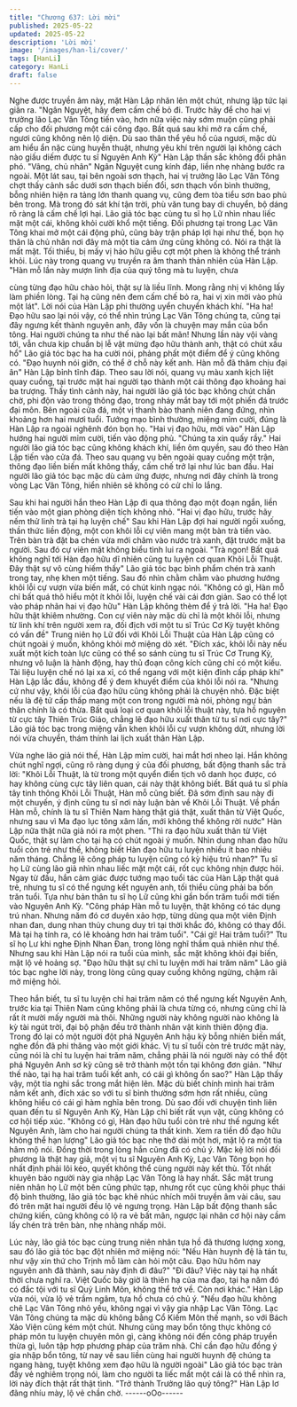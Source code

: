```yaml
---
title: "Chương 637: Lời mời"
published: 2025-05-22
updated: 2025-05-22
description: 'Lời mời'
image: '/images/han-li/cover/'
tags: [HanLi]
category: HanLi
draft: false
---
```


Nghe được truyền âm này, mặt Hàn Lập nhăn lên một chút,
nhưng lập tức lại giãn ra.
"Ngân Nguyệt, hãy đem cấm chế bỏ đi. Trước hãy để cho hai vị
trưởng lão Lạc Vân Tông tiến vào, hơn nữa việc này sớm muộn
cũng phải cấp cho đối phương một cái công đạo. Bất quá sau khi
mở ra cấm chế, ngươi cũng không nên lộ diện. Dù sao thân thể
yêu hồ của ngươi, mặc dù am hiểu ẩn nặc cùng huyễn thuật,
nhưng yêu khí trên người lại không cách nào giấu diếm được tu sĩ
Nguyên Anh Kỳ" Hàn Lập thần sắc không đổi phân phó.
"Vâng, chủ nhân" Ngân Nguyệt cung kính đáp, liền nhẹ nhàng
bước ra ngoài.
Một lát sau, tại bên ngoài sơn thạch, hai vị trưởng lão Lạc Vân
Tông chợt thấy cảnh sắc dưới sơn thạch biến đổi, sơn thạch vốn
bình thường, bỗng nhiên hiện ra tảng lớn thanh quang vụ, cũng
đem tòa tiểu sơn bao phủ bên trong. Mà trong đó sát khí tận trời,
phù văn tung bay di chuyển, bộ dáng rõ ràng là cấm chế lợi hại.
Lão giả tóc bạc cùng tu sĩ họ Lữ nhìn nhau liếc mặt một cái,
không khỏi cười khổ một tiếng.
Đối phương tại trong Lạc Vân Tông khai mở một cái động phủ,
cũng bày trận pháp lợi hại như thế, bọn họ thân là chủ nhân nơi
đây mà một tia cảm ứng cũng không có. Nói ra thật là mất mặt.
Tối thiểu, bị mấy vị hảo hữu giễu cợt một phen là không thể tránh
khỏi.
Lúc này trong quang vụ truyền ra âm thanh thản nhiên của Hàn
Lập.
"Hàn mỗ lần này mượn linh địa của quý tông mà tu luyện, chưa

cùng từng đạo hữu chào hỏi, thật sự là liều lĩnh. Mong rằng nhị vị
không lấy làm phiền lòng. Tại hạ cũng nên đem cấm chế bỏ ra,
hai vị xin mời vào phủ một lát".
Lời nói của Hàn Lập phi thường uyển chuyển khách khí.
"Ha ha! Đạo hữu sao lại nói vậy, có thể nhìn trúng Lạc Vân Tông
chúng ta, cũng tại đây ngưng kết thành nguyên anh, đây vốn là
chuyện may mắn của bổn tông. Hai người chúng ta như thế nào
lại bất mãn! Nhưng lần này vội vàng tới, vẫn chưa kịp chuẩn bị lễ
vật mừng đạo hữu thành anh, thật có chút xấu hổ" Lão giả tóc bạc
ha ha cười nói, phảng phất một điểm để ý cũng không có.
"Đạo huynh nói giỡn, có thể ở chỗ này kết anh. Hàn mỗ đã thâm
chịu đại ân" Hàn Lập bỉnh tĩnh đáp.
Theo sau lời nói, quang vụ màu xanh kịch liệt quay cuồng, tại
trước mặt hai người tạo thành một cái thông đạo khoảng hai ba
trượng.
Thấy tình cảnh này, hai người lão giả tóc bạc không chút chần
chờ, phi độn vào trong thông đạo, trong nháy mắt bay tới một
phiến đá trước đại môn.
Bên ngoài cửa đá, một vị thanh bào thanh niên đang đứng, nhìn
khoảng hơn hai mươi tuổi. Tướng mạo bình thường, miệng mỉm
cười, đúng là Hàn Lập ra ngoài nghênh đón bọn họ.
"Hai vị đạo hữu, mời vào" Hàn Lập hướng hai người mỉm cười,
tiến vào động phủ.
"Chúng ta xin quấy rầy." Hai người lão giả tóc bạc cũng không
khách khí, liền ôm quyền, sau đó theo Hàn Lập tiến vào cửa đá.
Theo sau quang vụ bên ngoài quay cuồng một trận, thông đạo
liền biến mất không thấy, cấm chế trở lại như lúc ban đầu.
Hai người lão giả tóc bạc mặc dù cảm ứng được, nhưng nơi đây
chính là trong vòng Lạc Vân Tông, hiển nhiên sẽ không có cử chỉ
lo lắng.

Sau khi hai người hắn theo Hàn Lập đi qua thông đạo một đoạn
ngắn, liền tiến vào một gian phòng diện tích không nhỏ.
"Hai vị đạo hữu, trước hãy nếm thử linh trà tại hạ luyện chế" Sau
khi Hàn Lập đợi hai người ngồi xuống, thần thức liền động, một
con khôi lỗi cự viên mang một bàn trà tiến vào. Trên bàn trà đặt
ba chén vừa mới châm vào nước trà xanh, đặt trước mặt ba
người. Sau đó cự viên mặt không biểu tình lui ra ngoài.
"Trà ngon! Bất quá không nghĩ tới Hàn đạo hữu dĩ nhiên cũng tu
luyện cơ quan Khôi Lỗi Thuật. Đây thật sự vô cùng hiếm thấy"
Lão giả tóc bạc bình phẩm chén trà xanh trong tay, nhẹ khen một
tiếng. Sau đó nhìn chằm chằm vào phương hướng khôi lỗi cự
vượn vừa biến mất, có chút kinh ngạc nói.
"Không có gì, Hàn mỗ chỉ bất quá thô hiểu một ít khôi lỗi, luyện
chế vài cái đơn giản. Sao có thể lọt vào pháp nhãn hai vị đạo
hữu" Hàn Lập không thèm để ý trả lời.
"Ha ha! Đạo hữu thật khiêm nhường. Con cự viên này mặc dù chỉ
là một khôi lỗi, nhưng từ linh khí trên người xem ra, đối địch với
một tu sĩ Trúc Cơ Kỳ tuyệt không có vấn đề" Trung niên họ Lữ đối
với Khôi Lỗi Thuật của Hàn Lập cũng có chút ngoài ý muốn,
không khỏi mở miệng dò xét.
"Đích xác, khôi lỗi này nếu xuất một kích toàn lực cũng có thể so
sánh cùng tu sĩ Trúc Cơ Trung Kỳ, nhưng vô luận là hành động,
hay thủ đoạn công kích cũng chỉ có một kiểu. Tài liệu luyện chế
nó lại xa xỉ, có thể ngang với một kiện đỉnh cấp pháp khí" Hàn Lập
lắc đầu, không để ý đem khuyết điểm của khôi lỗi nói ra.
"Nhưng cứ như vậy, khôi lỗi của đạo hữu cũng không phải là
chuyện nhỏ. Đặc biệt nếu là đệ tử cấp thấp mang một con trong
người mà nói, phòng ngự bản thân chính là có thừa. Bất quá loại
cơ quan khôi lỗi thuật này, tựa hồ nguyên từ cực tây Thiên Trúc
Giáo, chẳng lẽ đạo hữu xuất thân từ tu sĩ nơi cực tây?" Lão giả tóc
bạc trong miệng vẫn khen khôi lỗi cự vượn không dứt, nhưng lời
nói vừa chuyển, thám thính lai lịch xuất thân Hàn Lập.

Vừa nghe lão giả nói thế, Hàn Lập mỉm cười, hai mắt hơi nheo lại.
Hắn không chút nghĩ ngợi, cũng rõ ràng dụng ý của đối phương,
bất động thanh sắc trả lời:
"Khôi Lỗi Thuật, là từ trong một quyển điển tịch vô danh học
được, có hay không cùng cực tây liên quan, cái này thật không
biết. Bất quá tu sĩ phía tây tinh thông Khôi Lỗi Thuật, Hàn mỗ
cũng biết. Đã sớm định sau này đi một chuyến, ý định cũng tu sĩ
nơi này luận bàn về Khôi Lỗi Thuật. Về phần Hàn mỗ, chính là tu
sĩ Thiên Nam hàng thật giá thật, xuất thân từ Việt Quốc, nhưng
sau vì Ma đạo lục tông xâm lấn, mới không thể không rời nước"
Hàn Lập nữa thật nữa giả nói ra một phen.
"Thì ra đạo hữu xuất thân từ Việt Quốc, thật sự làm cho tại hạ có
chút ngoài ý muốn. Nhìn dung nhan đạo hữu tuổi còn trẻ như thế,
không biết Hàn đạo hữu tu luyện nhiều ít bao nhiêu năm tháng.
Chẳng lẽ công pháp tu luyện cũng có kỳ hiệu trú nhan?" Tu sĩ họ
Lữ cùng lão giả nhìn nhau liếc mặt một cái, rốt cục không nhịn
được hỏi.
Ngay từ đầu, hắn cảm giác được tướng mạo tuổi tác của Hàn Lập
thật quá trẻ, nhưng tu sĩ có thể ngưng kết nguyên anh, tối thiểu
cũng phải ba bốn trăn tuổi. Tựa như bản thân tu sĩ họ Lữ cũng khi
gần bốn trăm tuổi mới tiến vào Nguyên Anh Kỳ.
"Công pháp Hàn mỗ tu luyện, thật không có tác dụng trú nhan.
Nhưng năm đó cơ duyên xảo hợp, từng dùng qua một viên Định
nhan đan, dung nhan thủy chung duy trì tại thời khắc đó, không có
thay đổi. Mà tại hạ tính ra, có lẽ khoảng hơn hai trăm tuổi".
"Cái gì! Hai trăm tuổi?" Ttu sĩ họ Lư khi nghe Định Nhan Đan,
trong lòng nghĩ thầm quả nhiên như thế. Nhưng sau khi Hàn Lập
nói ra tuổi của mình, sắc mặt không khỏi đại biến, mặt lộ vẻ
hoảng sợ.
"Đạo hữu thật sự chỉ tu luyện mới hai trăm năm" Lão giả tóc bạc
nghe lời này, trong lòng cũng quay cuồng không ngừng, chậm rãi
mở miệng hỏi.

Theo hắn biết, tu sĩ tu luyện chỉ hai trăm năm có thể ngưng kết
Nguyên Anh, trước kia tại Thiên Nam cũng không phải là chưa
từng có, nhưng cũng chỉ là rất ít mười mấy người mà thôi. Những
người này không người nào không là kỳ tài ngút trời, đại bộ phận
đều trở thành nhân vật kinh thiên động địa. Trong đó lại có một
người đột phá Nguyên Anh hậu kỳ bỗng nhiên biến mất, nghe đồn
đã phi thăng vào một giới khác.
Vị tu sĩ tuổi còn trẻ trước mặt này, cũng nói là chỉ tu luyện hai trăm
năm, chẳng phải là nói người này có thể đột phá Nguyên Anh sơ
kỳ cũng sẽ trở thành một tồn tại không đơn giản.
"Như thế nào, tại hạ hai trăm tuổi kết anh, có cái gì không ổn
sao?" Hàn Lập thấy vậy, một tia nghi sắc trong mắt hiện lên. Mặc
dù biết chính mình hai trăm năm kết anh, đích xác so với tu sĩ
bình thường sớm hơn rất nhiều, cũng không hiểu có cái gì hàm
nghĩa bên trong. Dù sao đối với chuyện tình liên quan đến tu sĩ
Nguyên Anh Kỳ, Hàn Lập chỉ biết rất vụn vặt, cũng không có cơ
hội tiếp xúc.
"Không có gì, Hàn đạo hữu tuổi còn trẻ như thế ngưng kết
Nguyên Anh, làm cho hai người chúng ta thất kinh. Xem ra tiền đồ
đạo hữu không thể hạn lượng" Lão giả tóc bạc nhẹ thở dài một
hơi, mặt lộ ra một tia hâm mộ nói.
Đồng thời trong lòng hắn cũng đã có chủ ý. Mặc kệ lời nói đối
phương là thật hay giả, một vị tu sĩ Nguyên Anh Kỳ, Lạc Vân
Tông bọn họ nhất định phải lôi kéo, quyết không thể cùng người
này kết thù. Tốt nhất khuyên bảo người này gia nhập Lạc Vân
Tông là hay nhất.
Sắc mặt trung niên nhân họ Lữ một bên cũng phức tạp, nhưng rốt
cục cũng khôi phục thái độ bình thường, lão giả tóc bạc khẽ nhúc
nhích môi truyền âm vài câu, sau đó trên mặt hai người đều lộ vẻ
ngưng trọng.
Hàn Lập bất động thanh sắc chứng kiến, cũng không có lộ ra vẻ
bất mãn, ngược lại nhân cơ hội này cầm lấy chén trà trên bàn,
nhẹ nhàng nhấp môi.

Lúc này, lão giả tóc bạc cùng trung niên nhân tựa hồ đã thương
lượng xong, sau đó lão giả tóc bạc đột nhiên mở miệng nói:
"Nếu Hàn huynh đệ là tán tu, như vậy xin thứ cho Trịnh mỗ làm
càn hỏi một câu. Đạo hữu hôm nay nguyên anh đã thành, sau này
định đi đâu?"
"Đi đâu? Việc này tại hạ nhất thời chưa nghĩ ra. Việt Quốc bây giờ
là thiên hạ của ma đạo, tại hạ năm đó có đắc tội với tu sĩ Quỷ Linh
Môn, không thể trở về. Còn nơi khác." Hàn Lập vừa nói, vừa lộ vẻ
trầm ngâm, tựa hồ chưa có chủ ý.
"Nếu đạo hữu không chê Lạc Vân Tông nhỏ yếu, không ngại vì
vậy gia nhập Lạc Vân Tông. Lạc Vân Tông chúng ta mặc dù
không bằng Cổ Kiếm Môn thế mạnh, so với Bách Xảo Viện cũng
kém một chút. Nhưng cũng may bổn tông thực không có pháp
môn tu luyện chuyên môn gì, càng không nói đến công pháp
truyền thừa gì, luôn tập hợp phương pháp của trăm nhà. Chỉ cần
đạo hữu đồng ý gia nhập bổn tông, từ nay về sau liền cùng hai
người huynh đệ chúng ta ngang hàng, tuyệt không xem đạo hữu
là người ngoài" Lão giả tóc bạc tràn đầy vẻ nghiêm trọng nói, làm
cho người ta liếc mắt một cái là có thể nhìn ra, lời này đích thật
rất thật tình.
"Trở thành Trưởng lão quý tông?" Hàn Lập lơ đãng nhíu mày, lộ
vẻ chần chờ.
------oOo------
